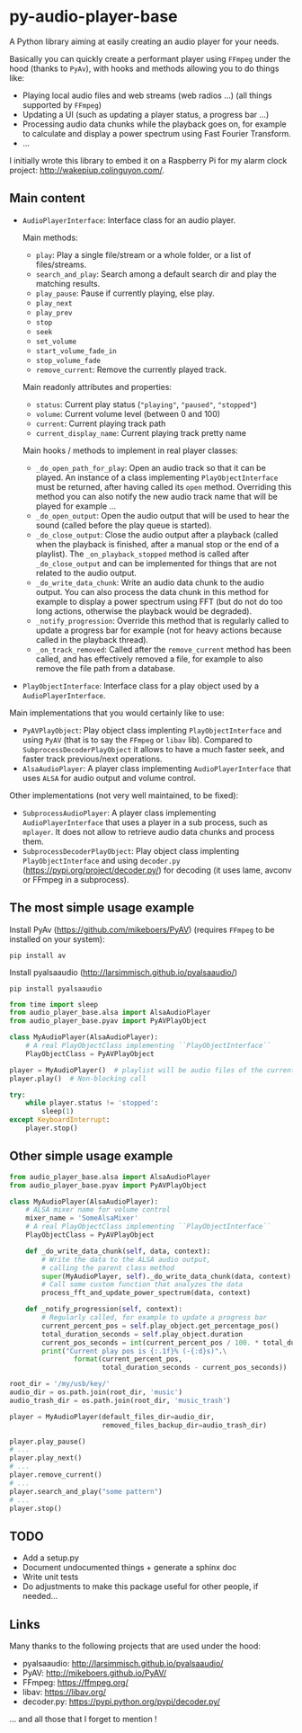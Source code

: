 # py-audio-player-base

A Python library aiming at easily creating an audio player for your needs.

Basically you can quickly create a performant player using `FFmpeg` under the hood
(thanks to `PyAv`), with hooks and methods allowing you to do things like:

- Playing local audio files and web streams (web radios ...) (all things supported by `FFmpeg`)
- Updating a UI (such as updating a player status, a progress bar ...)
- Processing audio data chunks while the playback goes on, for example to calculate and display a power spectrum using Fast Fourier Transform.
- ...

I initially wrote this library to embed it on a Raspberry Pi for my alarm clock project: http://wakepiup.colinguyon.com/.

## Main content

- ``AudioPlayerInterface``: Interface class for an audio player.

    Main methods:

    - ``play``: Play a single file/stream or a whole folder, or a list of files/streams.
    - ``search_and_play``: Search among a default search dir and play the matching results.
    - ``play_pause``: Pause if currently playing, else play.
    - ``play_next``
    - ``play_prev``
    - ``stop``
    - ``seek``
    - ``set_volume``
    - ``start_volume_fade_in``
    - ``stop_volume_fade``
    - ``remove_current``: Remove the currently played track.

    Main readonly attributes and properties:

    - ``status``: Current play status (`"playing"`, `"paused"`, `"stopped"`)
    - ``volume``: Current volume level (between 0 and 100)
    - ``current``: Current playing track path
    - ``current_display_name``: Current playing track pretty name

    Main hooks / methods to implement in real player classes:

    - ``_do_open_path_for_play``: Open an audio track so that it can be played.
                                An instance of a class implementing ``PlayObjectInterface``
                                must be returned, after having called its ``open`` method.
                                Overriding this method you can also notify the new audio
                                track name that will be played for example ...
    - ``_do_open_output``: Open the audio output that will be used to hear the sound
                            (called before the play queue is started).
    - ``_do_close_output``: Close the audio output after a playback
                            (called when the playback is finished, after a manual
                            stop or the end of a playlist).
                            The ``_on_playback_stopped`` method is called after
                            ``_do_close_output`` and can be implemented for things that
                            are not related to the audio output.
    - ``_do_write_data_chunk``: Write an audio data chunk to the audio output.
                                You can also process the data chunk in this method for
                                example to display a power spectrum using FFT (but do not
                                do too long actions, otherwise the playback would be degraded).
    - ``_notify_progression``: Override this method that is regularly called to update
                                a progress bar for example (not for heavy actions because
                                called in the playback thread).
    - ``_on_track_removed``: Called after the ``remove_current`` method has been called,
                            and has effectively removed a file, for example to also remove
                            the file path from a database.

- ``PlayObjectInterface``: Interface class for a play object used by a ``AudioPlayerInterface``.

Main implementations that you would certainly like to use:

- ``PyAVPlayObject``: Play object class implenting ``PlayObjectInterface``
                      and using `PyAV` (that is to say the `FFmpeg` or `libav` lib).
                      Compared to ``SubprocessDecoderPlayObject`` it allows to
                      have a much faster seek, and faster track previous/next operations.
- ``AlsaAudioPlayer``: A player class implementing ``AudioPlayerInterface``
                       that uses `ALSA` for audio output and volume control.


Other implementations (not very well maintained, to be fixed):

- ``SubprocessAudioPlayer``: A player class implementing ``AudioPlayerInterface``
                             that uses a player in a sub process, such as `mplayer`.
                             It does not allow to retrieve audio data chunks and process
                             them.
- ``SubprocessDecoderPlayObject``: Play object class implenting ``PlayObjectInterface`` and
                                   using `decoder.py` (https://pypi.org/project/decoder.py/)
                                   for decoding (it uses lame, avconv or FFmpeg in a subprocess).

## The most simple usage example

Install PyAv (https://github.com/mikeboers/PyAV) (requires `FFmpeg` to be installed on your system):

```
pip install av
```

Install pyalsaaudio (http://larsimmisch.github.io/pyalsaaudio/)

```
pip install pyalsaaudio
```

```python
from time import sleep
from audio_player_base.alsa import AlsaAudioPlayer
from audio_player_base.pyav import PyAVPlayObject

class MyAudioPlayer(AlsaAudioPlayer):
    # A real PlayObjectClass implementing ``PlayObjectInterface``
    PlayObjectClass = PyAVPlayObject

player = MyAudioPlayer()  # playlist will be audio files of the current dir
player.play()  # Non-blocking call

try:
    while player.status != 'stopped':
        sleep(1)
except KeyboardInterrupt:
    player.stop()
```

## Other simple usage example

```python
from audio_player_base.alsa import AlsaAudioPlayer
from audio_player_base.pyav import PyAVPlayObject

class MyAudioPlayer(AlsaAudioPlayer):
    # ALSA mixer name for volume control
    mixer_name = 'SomeAlsaMixer'
    # A real PlayObjectClass implementing ``PlayObjectInterface``
    PlayObjectClass = PyAVPlayObject

    def _do_write_data_chunk(self, data, context):
        # Write the data to the ALSA audio output,
        # calling the parent class method
        super(MyAudioPlayer, self)._do_write_data_chunk(data, context)
        # Call some custom function that analyzes the data
        process_fft_and_update_power_spectrum(data, context)

    def _notify_progression(self, context):
        # Regularly called, for example to update a progress bar
        current_percent_pos = self.play_object.get_percentage_pos()
        total_duration_seconds = self.play_object.duration
        current_pos_seconds = int(current_percent_pos / 100. * total_duration_seconds)
        print("Current play pos is {:.1f}% (-{:d}s)".\
                format(current_percent_pos,
                       total_duration_seconds - current_pos_seconds))

root_dir = '/my/usb/key/'
audio_dir = os.path.join(root_dir, 'music')
audio_trash_dir = os.path.join(root_dir, 'music_trash')

player = MyAudioPlayer(default_files_dir=audio_dir,
                       removed_files_backup_dir=audio_trash_dir)

player.play_pause()
# ...
player.play_next()
# ...
player.remove_current()
# ...
player.search_and_play("some pattern")
# ...
player.stop()
```

## TODO

  - Add a setup.py
  - Document undocumented things + generate a sphinx doc
  - Write unit tests
  - Do adjustments to make this package useful for other people, if needed...

## Links

Many thanks to the following projects that are used under the hood:

  - pyalsaaudio: http://larsimmisch.github.io/pyalsaaudio/
  - PyAV: http://mikeboers.github.io/PyAV/
  - FFmpeg: https://ffmpeg.org/
  - libav: https://libav.org/
  - decoder.py: https://pypi.python.org/pypi/decoder.py/

... and all those that I forget to mention !
